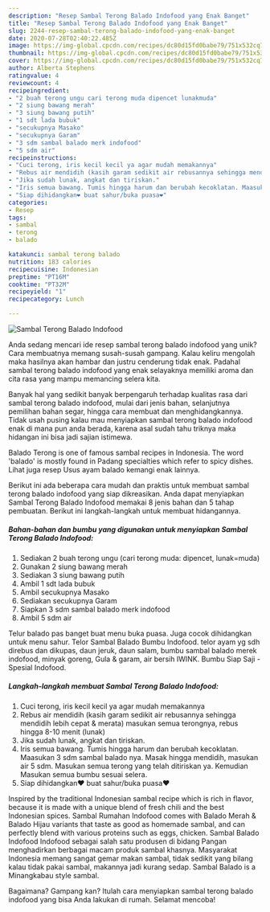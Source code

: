 ```yaml
---
description: "Resep Sambal Terong Balado Indofood yang Enak Banget"
title: "Resep Sambal Terong Balado Indofood yang Enak Banget"
slug: 2244-resep-sambal-terong-balado-indofood-yang-enak-banget
date: 2020-07-28T02:40:22.485Z
image: https://img-global.cpcdn.com/recipes/dc80d15fd0babe79/751x532cq70/sambal-terong-balado-indofood-foto-resep-utama.jpg
thumbnail: https://img-global.cpcdn.com/recipes/dc80d15fd0babe79/751x532cq70/sambal-terong-balado-indofood-foto-resep-utama.jpg
cover: https://img-global.cpcdn.com/recipes/dc80d15fd0babe79/751x532cq70/sambal-terong-balado-indofood-foto-resep-utama.jpg
author: Alberta Stephens
ratingvalue: 4
reviewcount: 4
recipeingredient:
- "2 buah terong ungu cari terong muda dipencet lunakmuda"
- "2 siung bawang merah"
- "3 siung bawang putih"
- "1 sdt lada bubuk"
- "secukupnya Masako"
- "secukupnya Garam"
- "3 sdm sambal balado merk indofood"
- "5 sdm air"
recipeinstructions:
- "Cuci terong, iris kecil kecil ya agar mudah memakannya"
- "Rebus air mendidih (kasih garam sedikit air rebusannya sehingga mendidih lebih cepat &amp; merata) masukan semua terongnya, rebus hingga 8-10 menit (lunak)"
- "Jika sudah lunak, angkat dan tiriskan."
- "Iris semua bawang. Tumis hingga harum dan berubah kecoklatan. Maasukan 3 sdm sambal balado nya. Masak hingga mendidih, masukan air 5 sdm. Masukan semua terong yang telah ditiriskan ya. Kemudian Masukan semua bumbu sesuai selera."
- "Siap dihidangkan❤ buat sahur/buka puasa❤"
categories:
- Resep
tags:
- sambal
- terong
- balado

katakunci: sambal terong balado 
nutrition: 183 calories
recipecuisine: Indonesian
preptime: "PT16M"
cooktime: "PT32M"
recipeyield: "1"
recipecategory: Lunch

---
```



![Sambal Terong Balado Indofood](https://img-global.cpcdn.com/recipes/dc80d15fd0babe79/751x532cq70/sambal-terong-balado-indofood-foto-resep-utama.jpg)

Anda sedang mencari ide resep sambal terong balado indofood yang unik? Cara membuatnya memang susah-susah gampang. Kalau keliru mengolah maka hasilnya akan hambar dan justru cenderung tidak enak. Padahal sambal terong balado indofood yang enak selayaknya memiliki aroma dan cita rasa yang mampu memancing selera kita.

Banyak hal yang sedikit banyak berpengaruh terhadap kualitas rasa dari sambal terong balado indofood, mulai dari jenis bahan, selanjutnya pemilihan bahan segar, hingga cara membuat dan menghidangkannya. Tidak usah pusing kalau mau menyiapkan sambal terong balado indofood enak di mana pun anda berada, karena asal sudah tahu triknya maka hidangan ini bisa jadi sajian istimewa.

Balado Terong is one of famous sambal recipes in Indonesia. The word &#39;balado&#39; is mostly found in Padang specialties which refer to spicy dishes. Lihat juga resep Usus ayam balado kemangi enak lainnya.


Berikut ini ada beberapa cara mudah dan praktis untuk membuat sambal terong balado indofood yang siap dikreasikan. Anda dapat menyiapkan Sambal Terong Balado Indofood memakai 8 jenis bahan dan 5 tahap pembuatan. Berikut ini langkah-langkah untuk membuat hidangannya.

<!--inarticleads1-->

##### Bahan-bahan dan bumbu yang digunakan untuk menyiapkan Sambal Terong Balado Indofood:

1. Sediakan 2 buah terong ungu (cari terong muda: dipencet, lunak=muda)
1. Gunakan 2 siung bawang merah
1. Sediakan 3 siung bawang putih
1. Ambil 1 sdt lada bubuk
1. Ambil secukupnya Masako
1. Sediakan secukupnya Garam
1. Siapkan 3 sdm sambal balado merk indofood
1. Ambil 5 sdm air


Telur balado pas banget buat menu buka puasa. Juga cocok dihidangkan untuk menu sahur. Telor Sambal Balado Bumbu Indofood. telor ayam yg sdh direbus dan dikupas, daun jeruk, daun salam, bumbu sambal balado merek indofood, minyak goreng, Gula &amp; garam, air bersih IWINK. Bumbu Siap Saji - Spesial Indofood. 

<!--inarticleads2-->

##### Langkah-langkah membuat Sambal Terong Balado Indofood:

1. Cuci terong, iris kecil kecil ya agar mudah memakannya
1. Rebus air mendidih (kasih garam sedikit air rebusannya sehingga mendidih lebih cepat &amp; merata) masukan semua terongnya, rebus hingga 8-10 menit (lunak)
1. Jika sudah lunak, angkat dan tiriskan.
1. Iris semua bawang. Tumis hingga harum dan berubah kecoklatan. Maasukan 3 sdm sambal balado nya. Masak hingga mendidih, masukan air 5 sdm. Masukan semua terong yang telah ditiriskan ya. Kemudian Masukan semua bumbu sesuai selera.
1. Siap dihidangkan❤ buat sahur/buka puasa❤


Inspired by the traditional Indonesian sambal recipe which is rich in flavor, because it is made with a unique blend of fresh chili and the best Indonesian spices. Sambal Rumahan Indofood comes with Balado Merah &amp; Balado Hijau variants that taste as good as homemade sambal, and can perfectly blend with various proteins such as eggs, chicken. Sambal Balado Indofood Indofood sebagai salah satu produsen di bidang Pangan menghadirkan berbagai macam produk sambal khasnya. Masyarakat Indonesia memang sangat gemar makan sambal, tidak sedikit yang bilang kalau tidak pakai sambal, makannya jadi kurang sedap. Sambal Balado is a Minangkabau style sambal. 

Bagaimana? Gampang kan? Itulah cara menyiapkan sambal terong balado indofood yang bisa Anda lakukan di rumah. Selamat mencoba!
